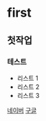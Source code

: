 # first
## 첫작업
### 테스트
- 리스트 1
- 리스트 2
- 리스트 3

[네이버](http://www.naver.com)
[구글](http://google.com)

